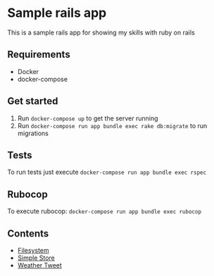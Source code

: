 # Sample rails app

This is a sample rails app for showing my skills with ruby on rails

## Requirements

* Docker
* docker-compose

## Get started

1. Run `docker-compose up` to get the server running
2. Run `docker-compose run app bundle exec rake db:migrate` to run migrations

## Tests

To run tests just execute `docker-compose run app bundle exec rspec`

## Rubocop

To execute rubocop: `docker-compose run app bundle exec rubocop`

## Contents

- [Filesystem](docs/filesystem.md)
- [Simple Store](docs/store.md)
- [Weather Tweet](docs/weather_tweet.md)
